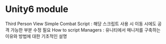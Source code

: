 # Unity6 module
Third Person View Simple Combat Script : 해당 스크립트 사용 시 이동 시에도 공격 가능한 부분 수정 필요
How to script Managers : 유니티에서 매니저를 구축하는 이유와 방법에 대한 기초적인 설명
